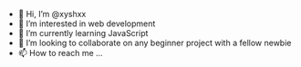 - 👋 Hi, I’m @xyshxx
- 👀 I’m interested in web development
- 🌱 I’m currently learning JavaScript
- 💞️ I’m looking to collaborate on any beginner project with a fellow newbie
- 📫 How to reach me ...

<!---
xyshxx/xyshxx is a ✨ special ✨ repository because its `README.md` (this file) appears on your GitHub profile.
You can click the Preview link to take a look at your changes.
--->

